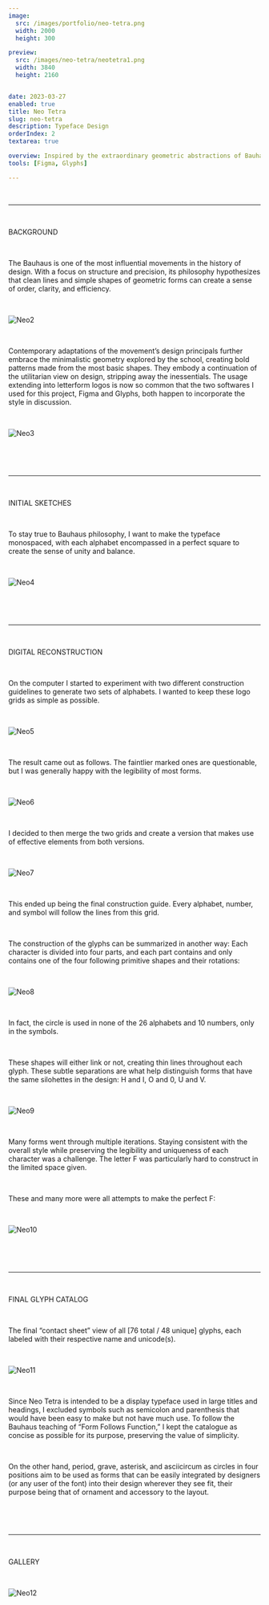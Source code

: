 ```yaml
---
image:
  src: /images/portfolio/neo-tetra.png
  width: 2000
  height: 300

preview:
  src: /images/neo-tetra/neotetra1.png
  width: 3840
  height: 2160


date: 2023-03-27
enabled: true
title: Neo Tetra
slug: neo-tetra
description: Typeface Design
orderIndex: 2
textarea: true

overview: Inspired by the extraordinary geometric abstractions of Bauhaus, Neo Tetra is a typographic study that reimagines 26 letters, 10 numbers, and 12 symbols as geometric forms comprised of primitive shapes. 
tools: [Figma, Glyphs]

---
```




&nbsp;

---

&nbsp;

BACKGROUND

&nbsp;

The Bauhaus is one of the most influential movements in the history of design. With a focus on structure and precision, its philosophy hypothesizes that clean lines and simple shapes of geometric forms can create a sense of order, clarity, and efficiency.

&nbsp;

![Neo2](/images/neo-tetra/neo2.png "neo2")

&nbsp;

Contemporary adaptations of the movement’s design principals further embrace the minimalistic geometry explored by the school, creating bold patterns made from the most basic shapes. They embody a continuation of the utilitarian view on design, stripping away the inessentials. The usage extending into letterform logos is now so common that the two softwares I used for this project, Figma and Glyphs, both happen to incorporate the style in discussion.

&nbsp;

![Neo3](/images/neo-tetra/neo3.png "neo3")

&nbsp;

&nbsp;

---

&nbsp;

INITIAL SKETCHES

&nbsp;


To stay true to Bauhaus philosophy, I want to make the typeface monospaced, with each alphabet encompassed in a perfect square to create the sense of unity and balance. 

&nbsp;

![Neo4](/images/neo-tetra/neo4.png "neo4")

&nbsp;

&nbsp;

---

&nbsp;

DIGITAL RECONSTRUCTION

&nbsp;

On the computer I started to experiment with two different construction guidelines to generate two sets of alphabets. I wanted to keep these logo grids as simple as possible.

&nbsp;

![Neo5](/images/neo-tetra/neo5.png "neo5")

&nbsp;

The result came out as follows. The faintlier marked ones are questionable, but I was generally happy with the legibility of most forms.

&nbsp;

![Neo6](/images/neo-tetra/neo6.png "neo6")

&nbsp;

I decided to then merge the two grids and create a version that makes use of effective elements from both versions.

&nbsp;

![Neo7](/images/neo-tetra/neo7.png "neo7")

&nbsp;

This ended up being the final construction guide. Every alphabet, number, and symbol will follow the lines from this grid.

&nbsp;

The construction of the glyphs can be summarized in another way: Each character is divided into four parts, and each part contains and only contains one of the four following primitive shapes and their rotations:

&nbsp;

![Neo8](/images/neo-tetra/neo8.png "neo8")

&nbsp;

In fact, the circle is used in none of the 26 alphabets and 10 numbers, only in the symbols. 

&nbsp;

These shapes will either link or not, creating thin lines throughout each glyph. These subtle separations are what help distinguish forms that have the same silohettes in the design: H and I, O and 0, U and V.

&nbsp;

![Neo9](/images/neo-tetra/neo9.png "neo9")

&nbsp;

Many forms went through multiple iterations. Staying consistent with the overall style while preserving the legibility and uniqueness of each character was a challenge. The letter F was particularly hard to construct in the limited space given. 

&nbsp;

These and many more were all attempts to make the perfect F:

&nbsp;

![Neo10](/images/neo-tetra/neo10.png "neo10")

&nbsp;

&nbsp;

---

&nbsp;

FINAL GLYPH CATALOG

&nbsp;

The final “contact sheet” view of all [76 total / 48 unique] glyphs, each labeled with their respective name and unicode(s).

&nbsp;

![Neo11](/images/neo-tetra/neo11.png "neo11")

&nbsp;

Since Neo Tetra is intended to be a display typeface used in large titles and headings, I excluded symbols such as semicolon and parenthesis that would have been easy to make but not have much use. To follow the Bauhaus teaching of “Form Follows Function,” I kept the catalogue as concise as possible for its purpose, preserving the value of simplicity. 

&nbsp;

On the other hand, period, grave, asterisk, and asciicircum as circles in four positions aim to be used as forms that can be easily integrated by designers (or any user of the font) into their design wherever they see fit, their purpose being that of ornament and accessory to the layout.

&nbsp;

&nbsp;

---

&nbsp;

GALLERY

&nbsp;

![Neo12](/images/neo-tetra/neo12.png "neo12")

